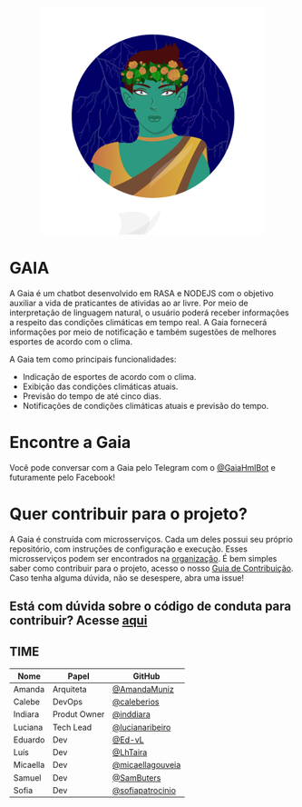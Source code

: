 <p align="center">
  <img width="400" height="400" src="./docs/assets/imgs/logo.png">
  <br />
</p>


# GAIA

A Gaia é um chatbot desenvolvido em RASA e NODEJS com o objetivo auxiliar a vida de praticantes de atividas ao ar livre. Por meio de interpretação de linguagem natural, o usuário poderá receber informações a respeito das condições climáticas em tempo real. A Gaia fornecerá informações por meio de notificação e também sugestões de melhores esportes de acordo com o clima. 

A Gaia tem como principais funcionalidades:

- Indicação de esportes de acordo com o clima.
- Exibição das condições climáticas atuais.
- Previsão do tempo de até cinco dias. 
- Notificações de condições climáticas atuais e previsão do tempo.

# Encontre a Gaia

Você pode conversar com a Gaia pelo Telegram com o [@GaiaHmlBot](https://t.me/GaiaHmlBot) e futuramente pelo Facebook!


# Quer contribuir para o projeto? 

A Gaia é construída com microsserviços. Cada um deles possui seu próprio repositório, com instruções de configuração e execução. Esses microsserviços podem ser encontrados na [organização](https://github.com/BotGaia). É bem simples saber como contribuir para o projeto, acesso o nosso [Guia de Contribuição](https://github.com/fga-eps-mds/2019.1-Gaia/blob/master/CONTRIBUTING.md). Caso tenha alguma dúvida, não se desespere, abra uma issue!

## Está com dúvida sobre o código de conduta para contribuir? Acesse [aqui](https://github.com/fga-eps-mds/2019.1-Gaia/blob/master/CODE_OF_CONDUCT.md)


## TIME

| Nome | Papel | GitHub |
| --------- | -------- | -------- |
| Amanda | Arquiteta | [@AmandaMuniz](https://github.com/AmandaMuniz) |
| Calebe | DevOps | [@caleberios](https://github.com/caleberios) |
| Indiara | Produt Owner | [@inddiara](https://github.com/inddiara) |
| Luciana | Tech Lead | [@lucianaribeiro](https://github.com/lucianaribeiro) |
| Eduardo | Dev | [@Ed-vL](https://github.com/Ed-vL) |
| Luís | Dev | [@LhTaira](https://github.com/LhTaira) |
| Micaella | Dev | [@micaellagouveia](https://github.com/micaellagouveia) |
| Samuel | Dev | [@SamButers](https://github.com/SamButers) |
| Sofia | Dev | [@sofiapatrocinio](https://github.com/sofiapatrocinio) |
